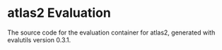 # atlas2 Evaluation

The source code for the evaluation container for
atlas2, generated with
evalutils version 0.3.1.

